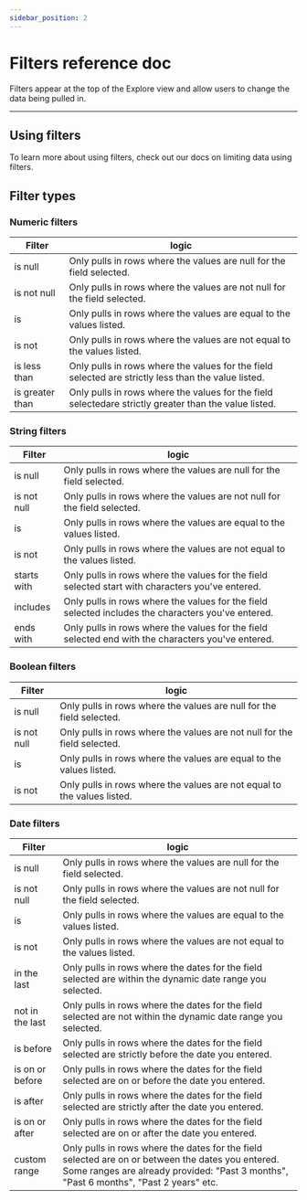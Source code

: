 ```yaml
---
sidebar_position: 2
---
```


# Filters reference doc

Filters appear at the top of the Explore view and allow users to change the data being pulled in.

---

## Using filters

To learn more about using filters, check out our docs on limiting data using filters.

## Filter types

### Numeric filters

| Filter          | logic                                                                                                 |
| --------------- | ----------------------------------------------------------------------------------------------------- |
| is null         | Only pulls in rows where the values are null for the field selected.                                  |
| is not null     | Only pulls in rows where the values are not null for the field selected.                              |
| is              | Only pulls in rows where the values are equal to the values listed.                                   |
| is not          | Only pulls in rows where the values are not equal to the values listed.                               |
| is less than    | Only pulls in rows where the values for the field selected are strictly less than the value listed.   |
| is greater than | Only pulls in rows where the values for the field selectedare strictly greater than the value listed. |

### String filters

| Filter      | logic                                                                                              |
| ----------- | -------------------------------------------------------------------------------------------------- |
| is null     | Only pulls in rows where the values are null for the field selected.                               |
| is not null | Only pulls in rows where the values are not null for the field selected.                           |
| is          | Only pulls in rows where the values are equal to the values listed.                                |
| is not      | Only pulls in rows where the values are not equal to the values listed.                            |
| starts with | Only pulls in rows where the values for the field selected start with characters you've entered.   |
| includes    | Only pulls in rows where the values for the field selected includes the characters you've entered. |
| ends with   | Only pulls in rows where the values for the field selected end with the characters you've entered. |

### Boolean filters

| Filter      | logic                                                                    |
| ----------- | ------------------------------------------------------------------------ |
| is null     | Only pulls in rows where the values are null for the field selected.     |
| is not null | Only pulls in rows where the values are not null for the field selected. |
| is          | Only pulls in rows where the values are equal to the values listed.      |
| is not      | Only pulls in rows where the values are not equal to the values listed.  |

### Date filters

| Filter          | logic                                                                                                                                                                                      |
| --------------- | ------------------------------------------------------------------------------------------------------------------------------------------------------------------------------------------ |
| is null         | Only pulls in rows where the values are null for the field selected.                                                                                                                       |
| is not null     | Only pulls in rows where the values are not null for the field selected.                                                                                                                   |
| is              | Only pulls in rows where the values are equal to the values listed.                                                                                                                        |
| is not          | Only pulls in rows where the values are not equal to the values listed.                                                                                                                    |
| in the last     | Only pulls in rows where the dates for the field selected are within the dynamic date range you selected.                                                                                  |
| not in the last | Only pulls in rows where the dates for the field selected are not within the dynamic date range you selected.                                                                              |
| is before       | Only pulls in rows where the dates for the field selected are strictly before the date you entered.                                                                                        |
| is on or before | Only pulls in rows where the dates for the field selected are on or before the date you entered.                                                                                           |
| is after        | Only pulls in rows where the dates for the field selected are strictly after the date you entered.                                                                                         |
| is on or after  | Only pulls in rows where the dates for the field selected are on or after the date you entered.                                                                                            |
| custom range    | Only pulls in rows where the dates for the field selected are on or between the dates you entered. Some ranges are already provided: "Past 3 months", "Past 6 months", "Past 2 years" etc. |
